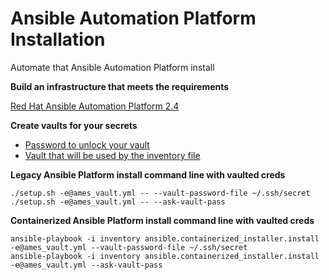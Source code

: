 # Ansible Automation Platform Installation
Automate that Ansible Automation Platform install

**Build an infrastructure that meets the requirements**

[Red Hat Ansible Automation Platform 2.4](https://docs.redhat.com/en/documentation/red_hat_ansible_automation_platform/2.4/ "Red Hat Ansible Automation Platform 2.4")

**Create vaults for your secrets**
- [Password to unlock your vault](https://github.com/ericcames/aap.platform.install/blob/main/roles/ansible_platform_install/files/secret_example.yml "Password to unlock your vault")
- [Vault that will be used by the inventory file](https://github.com/ericcames/aap.platform.install/blob/main/roles/ansible_platform_install/files/vault_example.yml "Vault that will be used by the inventory file")

**Legacy Ansible Platform install command line with vaulted creds**
```
./setup.sh -e@ames_vault.yml -- --vault-password-file ~/.ssh/secret
./setup.sh -e@ames_vault.yml -- --ask-vault-pass
```
**Containerized Ansible Platform install command line with vaulted creds**
```
ansible-playbook -i inventory ansible.containerized_installer.install -e@ames_vault.yml --vault-password-file ~/.ssh/secret
ansible-playbook -i inventory ansible.containerized_installer.install -e@ames_vault.yml --ask-vault-pass

```